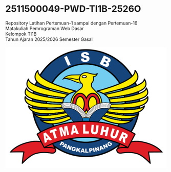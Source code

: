 # 2511500049-PWD-TI1B-2526O
Repository Latihan Pertemuan-1 sampai dengan Pertemuan-16<br> Matakuliah Pemrograman Web Dasar<br> Kelompok TI1B<br> Tahun Ajaran 2025/2026 Semester Gasal<br><br>
![Logo ISBAL](logoisbal.png)